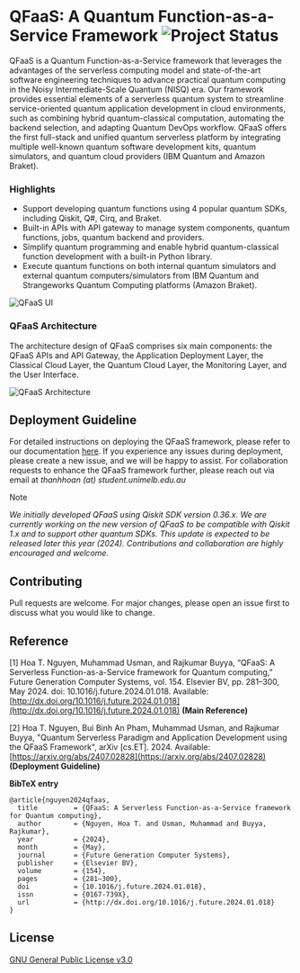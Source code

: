 # QFaaS: A Quantum Function-as-a-Service Framework ![Project Status](https://img.shields.io/badge/Project-Beta%20Release-yellow) 

QFaaS is a Quantum Function-as-a-Service framework that leverages the advantages of the serverless computing model and state-of-the-art software engineering techniques to advance practical quantum computing in the Noisy Intermediate-Scale Quantum (NISQ) era. Our framework provides essential elements of a serverless quantum system to streamline service-oriented quantum application development in cloud environments, such as combining hybrid quantum-classical computation, automating the backend selection, and adapting Quantum DevOps workflow. QFaaS offers the first full-stack and unified quantum serverless platform by integrating multiple well-known quantum software development kits, quantum simulators, and quantum cloud providers (IBM Quantum and Amazon Braket).

### Highlights
- Support developing quantum functions using 4 popular quantum SDKs, including Qiskit, Q#, Cirq, and Braket.
- Built-in APIs with API gateway to manage system components, quantum functions, jobs, quantum backend and providers.
- Simplify quantum programming and enable hybrid quantum-classical function development with a built-in Python library.
- Execute quantum functions on both internal quantum simulators and external quantum computers/simulators from IBM Quantum and Strangeworks Quantum Computing platforms (Amazon Braket).

![QFaaS UI](docs/images/qfaas-ui.jpg "QFaaS Web UI")


### QFaaS Architecture 
The architecture design of QFaaS comprises six main components: the QFaaS APIs and API Gateway, the Application Deployment Layer, the Classical Cloud Layer, the Quantum Cloud Layer, the Monitoring Layer, and the User Interface. 

![QFaaS Architecture](docs/images/qfaas-architecture.jpg "QFaaS Architecture")

## Deployment Guideline
For detailed instructions on deploying the QFaaS framework, please refer to our documentation [here](https://arxiv.org/abs/2407.02828). If you experience any issues during deployment, please create a new issue, and we will be happy to assist. For collaboration requests to enhance the QFaaS framework further, please reach out via email at *thanhhoan (at) student.unimelb.edu.au*
> [!NOTE]  
> _We initially developed QFaaS using Qiskit SDK version 0.36.x. We are currently working on the new version of QFaaS to be compatible with Qiskit 1.x and to support other quantum SDKs. This update is expected to be released later this year (2024). Contributions and collaboration are highly encouraged and welcome._


## Contributing

Pull requests are welcome. For major changes, please open an issue first
to discuss what you would like to change.


## Reference
[1] Hoa T. Nguyen, Muhammad Usman, and Rajkumar Buyya, “QFaaS: A Serverless Function-as-a-Service framework for Quantum computing,” Future Generation Computer Systems, vol. 154. Elsevier BV, pp. 281–300, May 2024. doi: 10.1016/j.future.2024.01.018. Available: [http://dx.doi.org/10.1016/j.future.2024.01.018](http://dx.doi.org/10.1016/j.future.2024.01.018) **(Main Reference)**

[2] Hoa T. Nguyen, Bui Binh An Pham, Muhammad Usman, and Rajkumar Buyya, "Quantum Serverless Paradigm and Application Development using the QFaaS Framework", arXiv [cs.ET]. 2024. Available: [https://arxiv.org/abs/2407.02828](https://arxiv.org/abs/2407.02828) **(Deployment Guideline)**

**BibTeX entry**
```
@article{nguyen2024qfaas,
  title         = {QFaaS: A Serverless Function-as-a-Service framework for Quantum computing},
  author        = {Nguyen, Hoa T. and Usman, Muhammad and Buyya, Rajkumar},
  year          = {2024},
  month         = {May},
  journal       = {Future Generation Computer Systems},
  publisher     = {Elsevier BV},
  volume        = {154},
  pages         = {281–300},
  doi           = {10.1016/j.future.2024.01.018},
  issn          = {0167-739X},
  url           = {http://dx.doi.org/10.1016/j.future.2024.01.018}
}
```

## License

[GNU General Public License v3.0](https://www.gnu.org/licenses/gpl-3.0.en.html)
